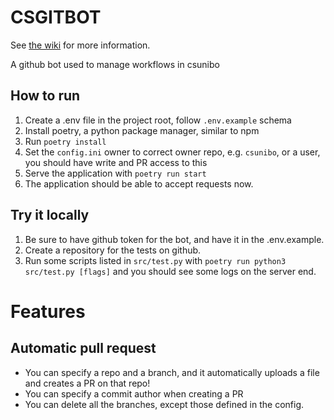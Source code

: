 <!-- insert
---
title: "Csgitbot"
date: 2023-06-02T12:15:00+02:00
---
end_insert -->

<!-- remove -->
<!-- Powered by https://cj.rs/riss -->
# CSGITBOT


See [the wiki](https://csunibo.github.io/wiki/bot/csgitbot/) for more information.
<!-- endremove -->

<!-- insert
See [github repo](https://github.com/csunibo/csgitbot) for the code
end_insert -->

A github bot used to manage workflows in csunibo

## How to run

1. Create a .env file in the project root, follow `.env.example` schema
2. Install poetry, a python package manager, similar to npm
3. Run `poetry install`
4. Set the `config.ini` owner to correct owner repo, e.g. `csunibo`, or a user, you should have write and PR access to this
5. Serve the application with `poetry run start`
6. The application should be able to accept requests now.

## Try it locally
1. Be sure to have github token for the bot, and have it in the .env.example.
2. Create a repository for the tests on github.
3. Run some scripts listed  in `src/test.py` with `poetry run python3 src/test.py [flags]` and you should see some logs on the server end.

# Features

## Automatic pull request

- You can specify a repo and a branch, and it automatically uploads a file and creates a PR on that repo!
- You can specify a commit author when creating a PR
- You can delete all the branches, except those defined in the config.
